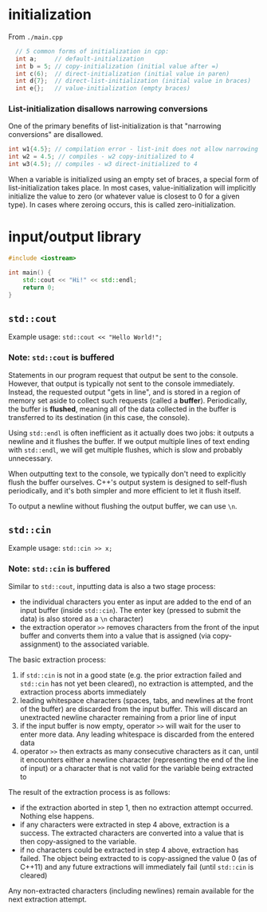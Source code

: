 # initialization
From `./main.cpp`

```cpp
  // 5 common forms of initialization in cpp:
  int a;     // default-initialization
  int b = 5; // copy-initialization (initial value after =)
  int c(6);  // direct-initialization (initial value in paren)
  int d{7};  // direct-list-initialization (initial value in braces)
  int e{};   // value-initialization (empty braces)
```

### List-initialization disallows narrowing conversions
One of the primary benefits of list-initialization is that "narrowing conversions" are disallowed.

```cpp
int w1{4.5}; // compilation error - list-init does not allow narrowing
int w2 = 4.5; // compiles - w2 copy-initialized to 4
int w3(4.5); // compiles - w3 direct-initialized to 4
```

When a variable is initialized using an empty set of braces, a special form of list-initialization takes place. In most cases, value-initialization will implicitly initialize the value to zero (or whatever value is closest to 0 for a given type). In cases where zeroing occurs, this is called zero-initialization.

# input/output library

```cpp
#include <iostream>

int main() {
    std::cout << "Hi!" << std::endl;
    return 0;
}
```

## `std::cout`
Example usage: `std::cout << "Hello World!";`

### Note: `std::cout` is buffered
Statements in our program request that output be sent to the console. However, that output is typically not sent to the console immediately. Instead, the requested output "gets in line", and is stored in a region of memory set aside to collect such requests (called a **buffer**). Periodically, the buffer is **flushed**, meaning all of the data collected in the buffer is transferred to its destination (in this case, the console).

Using `std::endl` is often inefficient as it actually does two jobs: it outputs a newline and it flushes the buffer. If we output multiple lines of text ending with `std::endl`, we will get multiple flushes, which is slow and probably unnecessary.

When outputting text to the console, we typically don't need to explicitly flush the buffer ourselves. C++'s output system is designed to self-flush periodically, and it's both simpler and more efficient to let it flush itself.

To output a newline without flushing the output buffer, we can use `\n`.

## `std::cin`
Example usage: `std::cin >> x;`

### Note: `std::cin` is buffered
Similar to `std::cout`, inputting data is also a two stage process:
- the individual characters you enter as input are added to the end of an input buffer (inside `std::cin`). The enter key (pressed to submit the data) is also stored as a `\n` character)
- the extraction operator `>>` removes characters from the front of the input buffer and converts them into a value that is assigned (via copy-assignment) to the associated variable. 

The basic extraction process:
1. if `std::cin` is not in a good state (e.g. the prior extraction failed and `std::cin` has not yet been cleared), no extraction is attempted, and the extraction process aborts immediately
2. leading whitespace characters (spaces, tabs, and newlines at the front of the buffer) are discarded from the input buffer. This will discard an unextracted newline character remaining from a prior line of input
3. if the input buffer is now empty, operator `>>` will wait for the user to enter more data. Any leading whitespace is discarded from the entered data
4. operator `>>` then extracts as many consecutive characters as it can, until it encounters either a newline character (representing the end of the line of input) or a character that is not valid for the variable being extracted to

The result of the extraction process is as follows:
- if the extraction aborted in step 1, then no extraction attempt occurred. Nothing else happens.
- if any characters were extracted in step 4 above, extraction is a success. The extracted characters are converted into a value that is then copy-assigned to the variable.
- if no characters could be extracted in step 4 above, extraction has failed. The object being extracted to is copy-assigned the value 0 (as of C++11) and any future extractions will immediately fail (until `std::cin` is cleared)

Any non-extracted characters (including newlines) remain available for the next extraction attempt.
